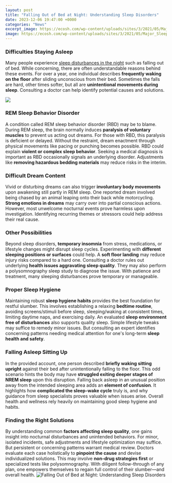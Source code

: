 ```yaml
---
layout: post
title: "Falling Out of Bed at Night: Understanding Sleep Disorders"
date: 2023-12-06 19:47:00 +0000
categories: "News"
excerpt_image: https://ecosh.com/wp-content/uploads/sites/3/2021/05/Major_Sleep_Disorders_What_are_The_Most_Common_Sleep_Disorders_Insomnia_Parasomnias_Sleep_Apnea_Jet_Lag_Sleep_Terrors_Sexomnia_Narcolepsia_The_Full_List_of_Sleep_Disorders_Restless_Leg_Syndrome-2.jpg
image: https://ecosh.com/wp-content/uploads/sites/3/2021/05/Major_Sleep_Disorders_What_are_The_Most_Common_Sleep_Disorders_Insomnia_Parasomnias_Sleep_Apnea_Jet_Lag_Sleep_Terrors_Sexomnia_Narcolepsia_The_Full_List_of_Sleep_Disorders_Restless_Leg_Syndrome-2.jpg
---
```


### Difficulties Staying Asleep  
Many people experience [sleep disturbances in the night](https://fistore.mysenprints.com/collection/alamillo) such as falling out of bed. While concerning, there are often understandable reasons behind these events. For over a year, one individual describes **frequently waking on the floor** after sliding unconscious from their bed. Sometimes the falls are hard, other times softer, but all are **unintentional movements during sleep**. Consulting a doctor can help identify potential causes and solutions.

![](https://zappa-sw-website-production.s3.amazonaws.com/media/uploads/dark_bedroom_v1.jpg)
### REM Sleep Behavior Disorder  
A condition called REM sleep behavior disorder (RBD) may be to blame. During REM sleep, the brain normally induces **paralysis of voluntary muscles** to prevent us acting out dreams. For those with RBD, this paralysis is deficient or delayed. Without the restraint, dream enactment through physical movements like pacing or punching becomes possible. RBD could explain **violent or complex sleep behavior**. Seeking a medical diagnosis is important as RBD occasionally signals an underlying disorder. Adjustments like **removing hazardous bedding materials** may reduce risks in the interim.  
### Difficult Dream Content
Vivid or disturbing dreams can also trigger **involuntary body movements** upon awakening still partly in REM sleep. One reported dream involved being chased by an animal leaping onto their back while motorcycling. **Strong emotions in dreams** may carry over into partial conscious actions. However, most unwelcome nocturnal events prove harmless upon investigation. Identifying recurring themes or stressors could help address their real cause.
### Other Possibilities
Beyond sleep disorders, **temporary insomnia** from stress, medications, or lifestyle changes might disrupt sleep cycles. Experimenting with **different sleeping positions or surfaces** could help. A **soft floor landing** may reduce injury risks compared to a hard one. Consulting a doctor rules out underlying **health issues aggravating sleep quality**. They may also perform a polysomnography sleep study to diagnose the issue. With patience and treatment, many sleeping disturbances prove temporary or manageable.
### Proper Sleep Hygiene  
Maintaining robust **sleep hygiene habits** provides the best foundation for restful slumber. This involves establishing a relaxing **bedtime routine**, avoiding screens/stimuli before sleep, sleeping/waking at consistent times, limiting daytime naps, and exercising daily. An evaluated **sleep environment free of disturbances** also supports quality sleep. Simple lifestyle tweaks may suffice to remedy minor issues. But consulting an expert identifies concerning patterns needing medical attention for one's long-term **sleep health and safety**.
### Falling Asleep Sitting Up
In the provided account, one person described **briefly waking sitting upright** against their bed after unintentionally falling to the floor. This odd scenario hints the body may have **struggled exiting deeper stages of NREM sleep** upon this disruption. Falling back asleep in an unusual position away from the intended sleeping area adds an **element of confusion**. It highlights how **complicated the sleep-wake cycle** truly is, and why guidance from sleep specialists proves valuable when issues arise. Overall health and wellness rely heavily on maintaining good sleep hygiene and habits.
### Finding the Right Solutions  
By understanding common **factors affecting sleep quality**, one gains insight into nocturnal disturbances and unintended behaviors. For minor, isolated incidents, safe adjustments and lifestyle optimization may suffice. But persistent or concerning patterns warrant medical review. Doctors evaluate each case holistically to **pinpoint the cause** and devise individualized solutions. This may involve **non-drug strategies first** or specialized tests like polysomnography. With diligent follow-through of any plan, one empowers themselves to regain full control of their slumber—and overall health.
![Falling Out of Bed at Night: Understanding Sleep Disorders](https://ecosh.com/wp-content/uploads/sites/3/2021/05/Major_Sleep_Disorders_What_are_The_Most_Common_Sleep_Disorders_Insomnia_Parasomnias_Sleep_Apnea_Jet_Lag_Sleep_Terrors_Sexomnia_Narcolepsia_The_Full_List_of_Sleep_Disorders_Restless_Leg_Syndrome-2.jpg)